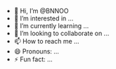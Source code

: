 - 👋 Hi, I’m @BNNOO
- 👀 I’m interested in ...
- 🌱 I’m currently learning ...
- 💞️ I’m looking to collaborate on ...
- 📫 How to reach me ...
- 😄 Pronouns: ...
- ⚡ Fun fact: ...

<!---
BNNOO/BNNOO is a ✨ special ✨ repository because its `README.md` (this file) appears on your GitHub profile.
You can click the Preview link to take a look at your changes.
--->
